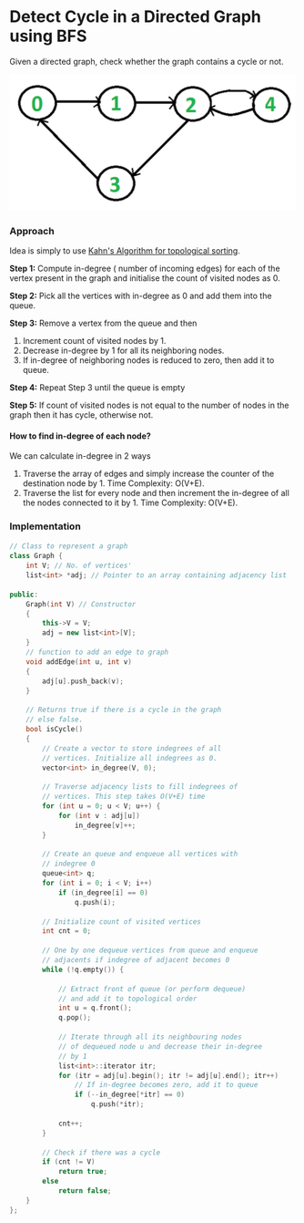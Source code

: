 # Detect Cycle in a Directed Graph using BFS

Given a directed graph, check whether the graph contains a cycle or not.

![](../../../.gitbook/assets/image%20%2819%29.png)

### Approach

Idea is simply to use [Kahn's Algorithm for topological sorting](../graph-algorithms/kahns-algorithm-topological-sorting-for-directed-acyclic-graph-dag.md).

**Step 1:** Compute in-degree \( number of incoming edges\) for each of the vertex present in the graph and initialise the count of visited nodes as 0.

**Step 2:** Pick all the vertices with in-degree as 0 and add them into the queue.

**Step 3:** Remove a vertex from the queue and then

1. Increment count of visited nodes by 1.
2. Decrease in-degree by 1 for all its neighboring nodes.
3. If in-degree of neighboring nodes is reduced to zero, then add it to queue.

**Step 4:** Repeat Step 3 until the queue is empty

**Step 5:** If count of visited nodes is not equal to the number of nodes in the graph then it has cycle, otherwise not.

#### How to find in-degree of each node?

We can calculate in-degree in 2 ways

1. Traverse the array of edges and simply increase the counter of the destination node by 1. Time Complexity: O\(V+E\).
2. Traverse the list for every node and then increment the in-degree of all the nodes connected to it by 1. Time Complexity: O\(V+E\).

### Implementation

```cpp
// Class to represent a graph
class Graph {
    int V; // No. of vertices'
    list<int> *adj; // Pointer to an array containing adjacency list
 
public:
    Graph(int V) // Constructor
    {
        this->V = V;
        adj = new list<int>[V];
    }
    // function to add an edge to graph
    void addEdge(int u, int v)
    {
        adj[u].push_back(v);
    }
 
    // Returns true if there is a cycle in the graph
    // else false.
    bool isCycle()
    {
        // Create a vector to store indegrees of all
        // vertices. Initialize all indegrees as 0.
        vector<int> in_degree(V, 0);
 
        // Traverse adjacency lists to fill indegrees of
        // vertices. This step takes O(V+E) time
        for (int u = 0; u < V; u++) {
            for (int v : adj[u])
                in_degree[v]++;
        }
 
        // Create an queue and enqueue all vertices with
        // indegree 0
        queue<int> q;
        for (int i = 0; i < V; i++)
            if (in_degree[i] == 0)
                q.push(i);
 
        // Initialize count of visited vertices
        int cnt = 0;
 
        // One by one dequeue vertices from queue and enqueue
        // adjacents if indegree of adjacent becomes 0
        while (!q.empty()) {
 
            // Extract front of queue (or perform dequeue)
            // and add it to topological order
            int u = q.front();
            q.pop();
 
            // Iterate through all its neighbouring nodes
            // of dequeued node u and decrease their in-degree
            // by 1
            list<int>::iterator itr;
            for (itr = adj[u].begin(); itr != adj[u].end(); itr++)
                // If in-degree becomes zero, add it to queue
                if (--in_degree[*itr] == 0)
                    q.push(*itr);
 
            cnt++;
        }
 
        // Check if there was a cycle
        if (cnt != V)
            return true;
        else
            return false;
    }
};
```

